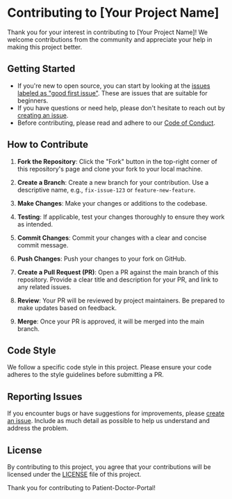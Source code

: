 # Contributing to [Your Project Name]

Thank you for your interest in contributing to [Your Project Name]! We welcome contributions from the community and appreciate your help in making this project better.

## Getting Started

- If you're new to open source, you can start by looking at the [issues labeled as "good first issue"](https://github.com/Theternos/Patient-Doctor-Portal/labels/good%20first%20issue). These are issues that are suitable for beginners.
- If you have questions or need help, please don't hesitate to reach out by [creating an issue](https://github.com/Theternos/Patient-Doctor-Portal/issues/new).
- Before contributing, please read and adhere to our [Code of Conduct](CODE_OF_CONDUCT.md).

## How to Contribute

1. **Fork the Repository**: Click the "Fork" button in the top-right corner of this repository's page and clone your fork to your local machine.

2. **Create a Branch**: Create a new branch for your contribution. Use a descriptive name, e.g., `fix-issue-123` or `feature-new-feature`.

3. **Make Changes**: Make your changes or additions to the codebase.

4. **Testing**: If applicable, test your changes thoroughly to ensure they work as intended.

5. **Commit Changes**: Commit your changes with a clear and concise commit message.

6. **Push Changes**: Push your changes to your fork on GitHub.

7. **Create a Pull Request (PR)**: Open a PR against the main branch of this repository. Provide a clear title and description for your PR, and link to any related issues.

8. **Review**: Your PR will be reviewed by project maintainers. Be prepared to make updates based on feedback.

9. **Merge**: Once your PR is approved, it will be merged into the main branch.

## Code Style

We follow a specific code style in this project. Please ensure your code adheres to the style guidelines before submitting a PR.

## Reporting Issues

If you encounter bugs or have suggestions for improvements, please [create an issue](https://github.com/Theternos/Patient-Doctor-Portal/issues/new). Include as much detail as possible to help us understand and address the problem.

## License

By contributing to this project, you agree that your contributions will be licensed under the [LICENSE](LICENSE) file of this project.

Thank you for contributing to Patient-Doctor-Portal!
